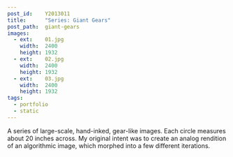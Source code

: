 ```yaml
---
post_id:    Y2013011
title:      "Series: Giant Gears"
post_path:  giant-gears
images:
  - ext:    01.jpg
    width:  2400
    height: 1932
  - ext:    02.jpg
    width:  2400
    height: 1932
  - ext:    03.jpg
    width:  2400
    height: 1932
tags:
  - portfolio
  - static
---
```

A series of large-scale, hand-inked, gear-like images. Each circle measures about 20 inches across. My original intent was to create an analog rendition of an algorithmic image, which morphed into a few different iterations.